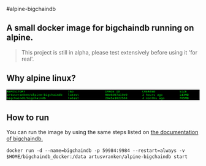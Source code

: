 #alpine-bigchaindb

## A small docker image for bigchaindb running on alpine.

> This project is still in alpha, please test extensively before using it 'for real'.

## Why alpine linux?

![filesize difference between running on ubuntu and alpine](img/filesize.png)

## How to run

You can run the image by using the same steps listed on [the documentation of bigchaindb.](https://docs.bigchaindb.com/projects/server/en/latest/appendices/run-with-docker.html)

```shell
docker run -d --name=bigchaindb -p 59984:9984 --restart=always -v $HOME/bigchaindb_docker:/data artusvranken/alpine-bigchaindb start
```
